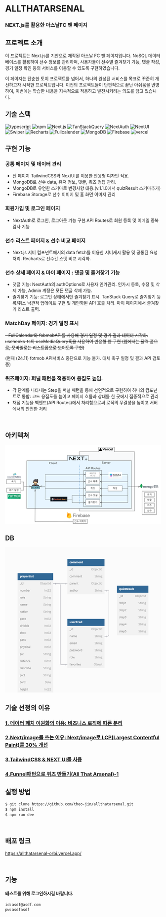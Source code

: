 # ALLTHATARSENAL

### NEXT.js를 활용한 아스날FC 팬 페이지

## 프로젝트 소개

이 프로젝트는 Next.js를 기반으로 제작된 아스날 FC 팬 페이지입니다. NoSQL 데이터베이스를 활용하여 선수 정보를 관리하며, 사용자들이 선수별 즐겨찾기 기능, 댓글 작성, 경기 일정 확인 등의 서비스를 이용할 수 있도록 구현하였습니다.

이 페이지는 단순한 토이 프로젝트를 넘어서, 하나의 완성된 서비스를 목표로 꾸준히 개선하고자 시작한 프로젝트입니다. 이전의 프로젝트들이 단편적으로 끝난 아쉬움을 반영하여, 이번에는 학습한 내용을 지속적으로 적용하고 발전시키려는 의도를 담고 있습니다.

## 기술 스택

<p>

<img src="https://img.shields.io/badge/typescript-3178C6?&logo=typescript&logoColor=white"  alt="typescript">

<img src="https://img.shields.io/badge/npm-CB3837?&logo=npm&logoColor=white" alt="npm">
<img src="https://img.shields.io/badge/Next.js-000000?&logo=Next.js&logoColor=white"  alt="Next.js">
<img src="https://img.shields.io/badge/TanStackQuery-FF4154?&logo=ReactQuery&logoColor=white" alt="TanStackQuery">
<img src="https://img.shields.io/badge/NextAuth-000000?&logo=Next.js&logoColor=white"alt="NextAuth">
<img src="https://img.shields.io/badge/NextUI-000000?&logo=NextUI&logoColor=white" alt="NextUI">
<img src="https://img.shields.io/badge/Swiper-6332F6?&logo=Swiper&logoColor=white" alt="Swiper">
<img src="https://img.shields.io/badge/Recharts-FF6384?&logo=Recharts&logoColor=white" alt="Recharts">
<img src= "https://img.shields.io/badge/Fullcalender-3178C6?&logoColor=white" alt="Fullcalender">

<img src="https://img.shields.io/badge/MongoDB-47A248?&logo=MongoDB&logoColor=white" alt="MongoDB">
<img src="https://img.shields.io/badge/Firebase-DD2C00?&logo=firebase&logoColor=white" alt="Firebase">
<img src="https://img.shields.io/badge/vercel-000000?&logo=vercel&logoColor=white" alt="vercel">

</p>

## 구현 기능

### 공통 페이지 및 데이터 관리
- 전 페이지 TailwindCSS와 NextUI를 이용한 반응형 디자인 적용.
- MongoDB로 선수 data, 유저 정보, 댓글, 퀴즈 정답 관리.
- MongoDB로 유연한 스키마로 변경사항 대응.(v.1.1.0에서 quizResult 스키마추가)
- Firebase Storage로 선수 이미지 및 홈 화면 이미지 관리

### 회원가입 및 로그인 페이지
- NextAuth로 로그인, 로그아웃 기능 구현.API Routes로 회원 등록 및 이메일 중복 검사 기능
### 선수 리스트 페이지 & 선수 비교 페이지
- Next.js 서버 컴포넌트에서의 data fetch를 이용한 서버캐시 활용 및 공통된 요청 처리. Recharts로 선수간 스탯 비교 시각화.
### 선수 상세 페이지 & 마이 페이지 : 댓글 및 즐겨찾기 기능
- 댓글 기능: NextAuth의 authOptions로 사용자 인가관리. 인가시 등록, 수정 및 삭제 가능, Admin 계정은 모든 댓글 삭제 가능.
- 즐겨찾기 기능: 로그인 상태에서만 즐겨찾기 표시. TanStack Query로  즐겨찾기 등록/취소 낙관적 업데이트 구현 및 개인화된 API 호출 처리. 마이 페이지에서 즐겨찾기 리스트 출력.

### MatchDay 페이지: 경기 일정 표시
 ~~- FullCalendar와 fobmobAPI를 사용해 경기 일정 및 경기 결과 데이터 시각화. usehooks-ts의 useMediaQuery훅을 사용하여 반응형 웹 구현 (웹에서는 달력 폼으로, 모바일로는 리스트폼으로 보이도록 구현)~~
 
 (현재 (24.11) fotmob API서비스 중단으로 기능 불가. 대체 축구 일정 및 결과 API 검토 중)   
 
### 퀴즈페이지: 퍼널 패턴을 적용하여 응집도 높임.
- 각 단계를 나타내는 Step을 퍼널 패턴을 통해 선언적으로 구현하여 하나의 컴포넌트로 통합: 코드 응집도를 높이고 페이지 흐름과 상태를 한 곳에서 집중적으로 관리
- 채점 기능을 백엔드(API Routes)에서 처리함으로써 로직의 무결성을 높이고 서버에서의 안전한 처리
<br />

## 아키텍쳐
![alt text](image-1.png)


## DB
![alt text](image.png)


## 기술 선정의 이유

### [1. 데이터 페치 이원화의 이유: 비즈니스 로직에 따른 분리](https://velog.io/@theo_jin/%EB%8D%B0%EC%9D%B4%ED%84%B0-%ED%8E%98%EC%B9%AD)

### [2.Next/image를 쓰는 이유: Next/image로 LCP(Largest Contentful Paint)를 30% 개선](https://velog.io/@theo_jin/Nextimage%EB%A5%BC-%EC%93%B0%EB%8A%94-%EC%9D%B4%EC%9C%A0All-That-Arsenal)

### [3.TailwindCSS & NEXT UI를 사용](https://velog.io/@theo_jin/TailwindCSS-NEXT-UI%EB%A5%BC-%EC%82%AC%EC%9A%A9All-That-Arsenal)

### [4.Funnel패턴으로 퀴즈 만들기(All That Arsenal)-1](https://velog.io/@theo_jin/Funnel%ED%8C%A8%ED%84%B4%EC%9C%BC%EB%A1%9C-%ED%80%B4%EC%A6%88-%EB%A7%8C%EB%93%A4%EA%B8%B0All-That-Arsenal)

## 실행 방법

```sh
$ git clone https://github.com/theo-jin/allthatarsenal.git
$ npm install
$ npm run dev
```

<br />

## 배포 링크

https://allthatarsenal-orbi.vercel.app/

<br />

## 기능

#### 테스트를 위해 로그인하시길 바랍니다.

```
id:asdf@asdf.com
pw:asdfasdf
```
